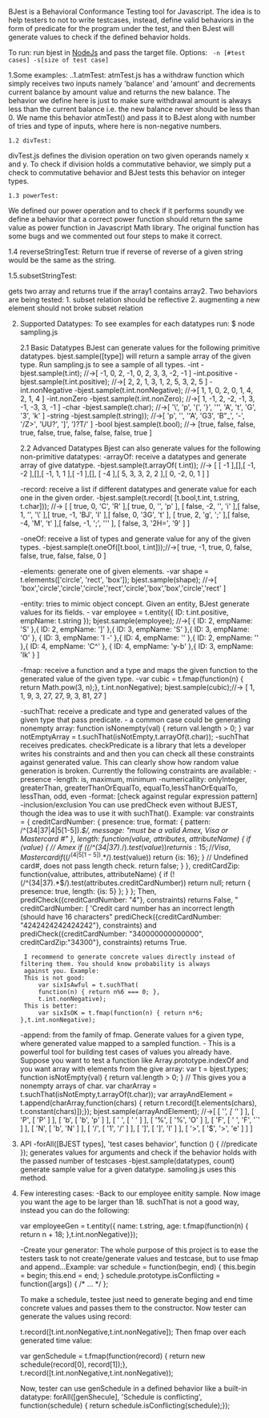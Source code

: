 BJest is a Behavioral Conformance Testing tool for Javascript.
The idea is to help  testers to not to write testcases, instead, define valid behaviors in the form of predicate for the program under the test, and then BJest will generate values to check if the defined behavior holds.

To run: run bjest in [NodeJs](http://nodejs.org/) and pass the target file.
Options: ``` -n [#test cases] -s[size of test case]```

1.Some examples:
..1.atmTest:
atmTest.js has a withdraw function which simply receives two inputs namely 'balance' and 'amount' and decrements current balance
by amount value and returns the new balance. The behavior we define here is just to make sure withdrawal amount is always less
than the current balance i.e. the new balance never should be less than 0. We name this behavior atmTest() and pass it to BJest 
along with number of tries and type of inputs, where here is non-negative numbers.


    1.2 divTest:
divTest.js defines the division operation on two given operands namely x and y. To check if division holds a commutative 
behavior, we simply put a check to commutative behavior and BJest tests this behavior on integer types.


    1.3 powerTest:
We defined our power operation and to check if it performs soundly we define a behavior that a correct power function should
return the same value as power function in Javascript Math library. The original function has some bugs and we commented out
four steps to make it correct.


1.4 reverseStringTest:
Return true if reverse of reverse of a given string would be the same as the string.

1.5.subsetStringTest:

gets two array and returns true if the array1 contains array2. Two behaviors are being tested:
	1. subset relation should be reflective
	2. augmenting a new element should not broke subset relation

2. Supported Datatypes:
To see examples for each datatypes run: $ node sampling.js

    2.1 Basic Datatypes
BJest can generate values for the following primitive datatypes. bjest.sample([type]) will return a sample array of the given
type. Run sampling.js to see a sample of all types.
    -int
        -bjest.sample(t.int); //->[ -1, 0, 2, -1, 0, 2, 3, 3, -2, -1 ]
    -int.positive
        -bjest.sample(t.int.positive); //->[ 2, 2, 1, 3, 1, 2, 5, 3, 2, 5 ]
    -int.nonNegative
        -bjest.sample(t.int.nonNegative); //->[ 1, 1, 0, 2, 0, 1, 4, 2, 1, 4 ]
    -int.nonZero
        -bjest.sample(t.int.nonZero); //->[ 1, -1, 2, -2, -1, 3, -1, -3, 3, -1 ]
    -char
        -bjest.sample(t.char); //->[ '\\', 'p', '(', '}', '\'', 'A', 't', 'G', '3', 'k' ]
    -string
        -bjest.sample(t.string)); //->[ 'p', '', '\'A', 'G3', 'B"_', '-', '/Z>', 'UU?', ']', ')?T/' ]
    -bool
        bjest.sample(t.bool); //-> [true, false, false, true, false, true, false, false, false, true ]
    
    2.2 Advanced Datatypes
Bjest can also generate values for the following non-primitive datatypes:
    -arrayOf: receive a datatypes and generate array of give datatype.
        -bjest.sample(t.arrayOf( t.int)); //-> [ [ -1 ],[],[ -1, -2 ],[],[ -1, 1, 1 ],[ -1 ],[],
        [ -4 ],[ 5, 3, 3, 2, 2 ],[ 0, -2, 0, 1 ] ]

    -record: receive a list if different datatypes and generate value for each one in the given order.
        -bjest.sample(t.record( [t.bool,t.int, t.string, t.char])); //-> [ [ true, 0, 'C', 'R' ],[ true, 0, '', 'p' ],
        [ false, -2, '', 'i' ],[ false, 1, '', '\\' ],[ true, -1, 'BJ', 'I' ],[ false, 0, '3G', 't' ], 
        [ true, 2, 'g', ';' ],[ false, -4, 'M', 't' ],[ false, -1, ';', '\'' ], [ false, 3, '2H=', '9' ] ]

    -oneOf: receive a list of types and generate value for any of the given types.
        -bjest.sample(t.oneOf([t.bool, t.int]));//->[ true, -1, true, 0, false, false, true, false, false, 0 ]
        
    -elements: generate one of given elements.
        -var shape = t.elements(['circle', 'rect', 'box']); bjest.sample(shape);
        //->[ 'box','circle','circle','circle','rect','circle','box','box','circle','rect' ]

    -entity: tries to mimic object concept. Given an entity, BJest generate values for its fields.
        - var employee = t.entity({
            ID: t.int.positive,
            empName: t.string
            });
            bjest.sample(employee);
        //->[ { ID: 2, empName: 'S' },{ ID: 2, empName: ']' },{ ID: 3, empName: 'S' },{ ID: 3, empName: 'O' },
        { ID: 3, empName: 'I -' },{ ID: 4, empName: '' },{ ID: 2, empName: '' },{ ID: 4, empName: 'C^' },
        { ID: 4, empName: 'y-b' },{ ID: 3, empName: 'lk' } ]

    -fmap: receive a function and a type and maps the given function to the generated value of the given type.
        -var cubic = t.fmap(function(n) {
            return Math.pow(3, n);}, t.int.nonNegative);
            bjest.sample(cubic);//-> [ 1, 1, 9, 3, 27, 27, 9, 3, 81, 27 ]
            
    -suchThat: receive a predicate and type and generated values of the given type that pass predicate.
        - a common case could be generating nonempty array:
        function isNonempty(val) { return val.length > 0; }
        var notEmptyArray = t.suchThat(isNotEmpty,t.arrayOf(t.char));
	-suchThat receives predicates. checkPredicate is a library that lets a developer 	writes his constraints and and then you can check all these constraints against 	generated value. This can clearly show how random value generation is broken. 
	Currently the following constraints are available:
	-presence
	-length:		is, maximum, minimum
	-numericallity:		onlyInteger, greaterThan, greaterThanOrEqualTo, equalTo,lessThanOrEqualTo, lessThan, odd, even
	-format:		[check against regular expression pattern]
	-inclusion/exclusion
	You can use predCheck even without BJEST, though the idea was to use it with suchThat().
	Example:
	var constraints = {
        creditCardNumber: {
            presence: true,
            format: {
            pattern: /^(34|37|4|5[1-5]).*$/,
            message: "must be a valid Amex, Visa or Mastercard #"
                },
            length: function(value, attributes, attributeName) {
                if (value) {
                     // Amex
                 if ((/^(34|37).*$/).test(value)) return {is: 15};
                    // Visa, Mastercard
                 if ((/^(4|5[1-5]).*$/).test(value)) return {is: 16};
                    }
            // Undefined card#, does not pass length check.
      return false;
            }
        },
        creditCardZip: function(value, attributes, attributeName) {
            if (!(/^(34|37).*$/).test(attributes.creditCardNumber)) return null;
                return {
                    presence: true,
                    length: {is: 5}
                };
            }
        };
	Then,
	prediCheck({creditCardNumber: "4"}, constraints)
	returns False, " creditCardNumber: [ 'Credit card number has an incorrect length (should have 16 characters"
	prediCheck({creditCardNumber: "4242424242424242"}, constraints) and 
	prediCheck({creditCardNumber: "340000000000000", creditCardZip:"34300"}, constraints)
	returns True.
        
        I recommend to generate concrete values directly instead of filtering them. You should know probability is always
        against you. Example:
        This is not good:
            var sixIsAwful = t.suchThat(
            function(n) { return n%6 === 0; },
            t.int.nonNegative);
        This is better:
            var sixIsOK = t.fmap(function(n) { return n*6; },t.int.nonNegative);
            
    -append: from the family of fmap. Generate values for a given type, where generated value mapped to a sampled function.
        - This is a powerful tool for building test cases of values you already have. Suppose you want to test a function like
        Array.prototype.indexOf and you want array with elements from the give array:
        var t = bjest.types;
        function isNotEmpty(val) { return val.length > 0; }
        // This gives you a nonempty arrays of char.
        var charArray = t.suchThat(isNotEmpty,t.arrayOf(t.char));
        var arrayAndElement = t.append(charArray,function(chars) {
	    return t.record([t.elements(chars), t.constant(chars)]);});
	    bjest.sample(arrayAndElement);
	    //->[ [ '*', [ '*' ] ],
            [ 'P', [ 'P' ] ],
            [ 'b', [ 'b', 'p' ] ],
            [ ' ', [ ' ' ] ],
            [ '%', [ '%', 'O' ] ],
            [ 'F', [ ' ', 'F', '`' ] ],
            [ 'N', [ 'b', 'N' ] ],
            [ '/', [ '1', '/' ] ],
            [ ']', [ ']', 'l' ] ],
            [ '>', [ '$', '>', 'e' ] ] ]

    
3. API
    -forAll([BJEST types], 'test cases behavior', function () {
    //predicate
    });
    generates values for arguments and check if the behavior holds with the passed number of testcases
    -bjest.sample(datatypes, count)
    generate sample value for a given datatype. samoling.js uses this method.

4. Few interesting cases:
    -Back to our employee enitity sample. Now image you want the age to be larger than 18. suchThat is not a good way, 
    instead you can do the following:
    
    var employeeGen = t.entity({
        name: t.string,
        age: t.fmap(function(n) { return n + 18; },t.int.nonNegative)});
    
    -Create your generator:
    The whole purpose of this project is to ease the testers task to not create/generate values and testcase, but to use
    fmap and append...Example:
    var schedule = function(begin, end) {
        this.begin = begin;
        this.end = end;
        }
    schedule.prototype.isConflicting = function([args]) { /* ... */ };
    
    To make a schedule, testee just need to generate beging and end time concrete values and passes them to the
    constructor. Now tester can generate the values using record:
    
    t.record([t.int.nonNegative,t.int.nonNegative]);
    Then fmap over each generated time value:

    var genSchedule = t.fmap(function(record) {
      return new schedule(record[0], record[1]);},
        t.record([t.int.nonNegative,t.int.nonNegative));
        
    Now, tester can use genSchedule in a defined behavior like a built-in datatype:
    forAll([genShecule], 'Schedule is conflicting', function(schedule) {
        return schedule.isConflicting(schedule);});
        
    

